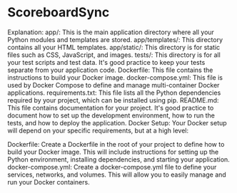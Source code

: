 # ScoreboardSync

Explanation:
app/: This is the main application directory where all your Python modules and templates are stored.
app/templates/: This directory contains all your HTML templates.
app/static/: This directory is for static files such as CSS, JavaScript, and images.
tests/: This directory is for all your test scripts and test data. It's good practice to keep your tests separate from your application code.
Dockerfile: This file contains the instructions to build your Docker image.
docker-compose.yml: This file is used by Docker Compose to define and manage multi-container Docker applications.
requirements.txt: This file lists all the Python dependencies required by your project, which can be installed using pip.
README.md: This file contains documentation for your project. It's good practice to document how to set up the development environment, how to run the tests, and how to deploy the application.
Docker Setup:
Your Docker setup will depend on your specific requirements, but at a high level:

Dockerfile: Create a Dockerfile in the root of your project to define how to build your Docker image. This will include instructions for setting up the Python environment, installing dependencies, and starting your application.
docker-compose.yml: Create a docker-compose.yml file to define your services, networks, and volumes. This will allow you to easily manage and run your Docker containers.